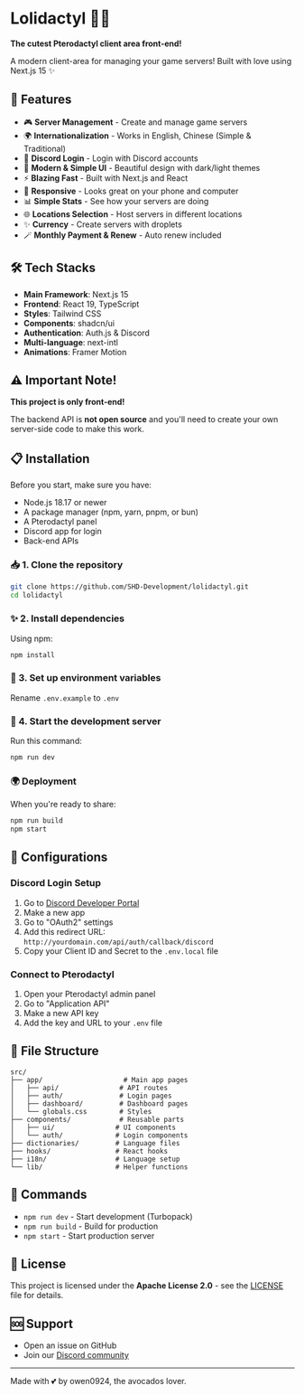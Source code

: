 # Lolidactyl 🥑💕

**The cutest Pterodactyl client area front-end!**

A modern client-area for managing your game servers! Built with love using Next.js 15 ✨

## 🌟 Features

- 🎮 **Server Management** - Create and manage game servers
- 🌍 **Internationalization** - Works in English, Chinese (Simple & Traditional)
- 🔐 **Discord Login** - Login with Discord accounts
- 🎨 **Modern & Simple UI** - Beautiful design with dark/light themes
- ⚡ **Blazing Fast** - Built with Next.js and React
- 📱 **Responsive** - Looks great on your phone and computer
- 📊 **Simple Stats** - See how your servers are doing
- 🌐 **Locations Selection** - Host servers in different locations
- ✨ **Currency** - Create servers with droplets
- 🪄 **Monthly Payment & Renew** - Auto renew included

## 🛠️ Tech Stacks

- **Main Framework**: Next.js 15
- **Frontend**: React 19, TypeScript
- **Styles**: Tailwind CSS
- **Components**: shadcn/ui
- **Authentication**: Auth.js & Discord
- **Multi-language**: next-intl
- **Animations**: Framer Motion

## ⚠️ Important Note!

**This project is only front-end!**

The backend API is **not open source** and you'll need to create your own server-side code to make this work.

## 📋 Installation

Before you start, make sure you have:

- Node.js 18.17 or newer
- A package manager (npm, yarn, pnpm, or bun)
- A Pterodactyl panel
- Discord app for login
- Back-end APIs

### 📥 1. Clone the repository

```bash
git clone https://github.com/SHD-Development/lolidactyl.git
cd lolidactyl
```

### ✨ 2. Install dependencies

Using npm:

```bash
npm install
```

### 🔐 3. Set up environment variables

Rename `.env.example` to `.env`

### 🎉 4. Start the development server

Run this command:

```bash
npm run dev
```

### 🌍 Deployment

When you're ready to share:

```bash
npm run build
npm start
```

## 🔧 Configurations

### Discord Login Setup

1. Go to [Discord Developer Portal](https://discord.com/developers/applications)
2. Make a new app
3. Go to "OAuth2" settings
4. Add this redirect URL: `http://yourdomain.com/api/auth/callback/discord`
5. Copy your Client ID and Secret to the `.env.local` file

### Connect to Pterodactyl

1. Open your Pterodactyl admin panel
2. Go to "Application API"
3. Make a new API key
4. Add the key and URL to your `.env` file

## 📁 File Structure

```
src/
├── app/                    # Main app pages
│   ├── api/               # API routes
│   ├── auth/              # Login pages
│   ├── dashboard/         # Dashboard pages
│   └── globals.css        # Styles
├── components/            # Reusable parts
│   ├── ui/               # UI components
│   └── auth/             # Login components
├── dictionaries/         # Language files
├── hooks/                # React hooks
├── i18n/                 # Language setup
└── lib/                  # Helper functions
```

## 🎯 Commands

- `npm run dev` - Start development (Turbopack)
- `npm run build` - Build for production
- `npm start` - Start production server

## 📜 License

This project is licensed under the **Apache License 2.0** - see the [LICENSE](LICENSE) file for details.

## 🆘 Support

- Open an issue on GitHub
- Join our [Discord community](https://dc.shdtw.cloud)

---

Made with 💕 by owen0924, the avocados lover.
